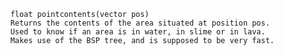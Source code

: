 		float pointcontents(vector pos) 
		Returns the contents of the area situated at position pos. 
		Used to know if an area is in water, in slime or in lava. 
		Makes use of the BSP tree, and is supposed to be very fast.